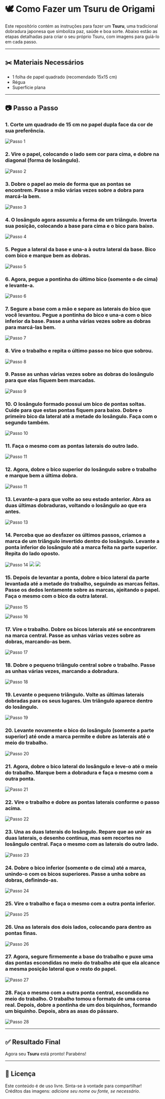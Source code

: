 # 🕊️ Como Fazer um Tsuru de Origami

Este repositório contém as instruções para fazer um **Tsuru**, uma tradicional dobradura japonesa que simboliza paz, saúde e boa sorte. Abaixo estão as etapas detalhadas para criar o seu próprio Tsuru, com imagens para guiá-lo em cada passo.

---

## ✂️ Materiais Necessários

- 1 folha de papel quadrado (recomendado 15x15 cm)
- Régua
- Superfície plana

---

## 📷 Passo a Passo

### 1. Corte um quadrado de 15 cm no papel dupla face da cor de sua preferência.
![Passo 1](./imgs/img1.jpg)

### 2. Vire o papel, colocando o lado sem cor para cima, e dobre na diagonal (forma de losângulo).
![Passo 2](./imgs/img2.jpg)

### 3. Dobre o papel ao meio de forma que as pontas se encontrem. Passe a mão várias vezes sobre a dobra para marcá-la bem.
![Passo 3](./imgs/img3.jpg)

### 4. O losângulo agora assumiu a forma de um triângulo. Inverta sua posição, colocando a base para cima e o bico para baixo.
![Passo 4](./imgs/img4.jpg)

### 5. Pegue a lateral da base e una-a à outra lateral da base. Bico com bico e marque bem as dobras.
![Passo 5](./imgs/img5.jpg)

### 6. Agora, pegue a pontinha do último bico (somente o de cima) e levante-a.
![Passo 6](./imgs/img6.jpg)

### 7. Segure a base com a mão e separe as laterais do bico que você levantou. Pegue a pontinha do bico e una-a com o bico inferior da base. Passe a unha várias vezes sobre as dobras para marcá-las bem.
![Passo 7](./imgs/img7.jpg)

### 8. Vire o trabalho e repita o último passo no bico que sobrou.
![Passo 8](./imgs/img8.jpg)

### 9. Passe as unhas várias vezes sobre as dobras do losângulo para que elas fiquem bem marcadas.
![Passo 9](./imgs/img29.jpg)

### 10. O losângulo formado possui um bico de pontas soltas. Cuide para que estas pontas fiquem para baixo. Dobre o primeiro bico da lateral até a metade do losângulo. Faça com o segundo também.
![Passo 10](./imgs/img9.jpg)

### 11. Faça o mesmo com as pontas laterais do outro lado.
![Passo 11](./imgs/img10.jpg)

### 12. Agora, dobre o bico superior do losângulo sobre o trabalho e marque bem a última dobra. 
![Passo 11](./imgs/img11.jpg)

### 13. Levante-a para que volte ao seu estado anterior. Abra as duas últimas dobraduras, voltando o losângulo ao que era antes.
![Passo 13](./imgs/img12.jpg)

### 14. Perceba que ao desfazer os últimos passos, criamos a marca de um triângulo invertido dentro do losângulo. Levante a ponta inferior do losângulo até a marca feita na parte superior. Repita do lado oposto.
![Passo 14](./imgs/img13.jpg) ![](./imgs/img14.jpg) ![](./imgs/img15.jpg)

### 15. Depois de levantar a ponta, dobre o bico lateral da parte levantada até a metade do trabalho, seguindo as marcas feitas. Passe os dedos lentamente sobre as marcas, ajeitando o papel. Faça o mesmo com o bico da outra lateral.
![Passo 15](./imgs/img17.jpg)


![Passo 16](./imgs/img18.jpg)

### 17. Vire o trabalho. Dobre os bicos laterais até se encontrarem na marca central. Passe as unhas várias vezes sobre as dobras, marcando-as bem.
![Passo 17](./imgs/img19.jpg)

### 18. Dobre o pequeno triângulo central sobre o trabalho. Passe as unhas várias vezes, marcando a dobradura.
![Passo 18](./imgs/img18.jpg)

### 19. Levante o pequeno triângulo. Volte as últimas laterais dobradas para os seus lugares. Um triângulo aparece dentro do losângulo.
![Passo 19](./imgs/img19.jpg)

### 20. Levante novamente o bico do losângulo (somente a parte superior) até onde a marca permite e dobre as laterais até o meio do trabalho.
![Passo 20](./imgs/img20.jpg)

### 21. Agora, dobre o bico lateral do losângulo e leve-o até o meio do trabalho. Marque bem a dobradura e faça o mesmo com a outra ponta.
![Passo 21](./imgs/img21.jpg)

### 22. Vire o trabalho e dobre as pontas laterais conforme o passo acima.
![Passo 22](./imgs/img22.jpg)

### 23. Una as duas laterais do losângulo. Repare que ao unir as duas laterais, o desenho continua, mas sem recortes no losângulo central. Faça o mesmo com as laterais do outro lado.
![Passo 23](./imgs/img23.jpg)

### 24. Dobre o bico inferior (somente o de cima) até a marca, unindo-o com os bicos superiores. Passe a unha sobre as dobras, definindo-as.
![Passo 24](./imgs/img24.jpg)

### 25. Vire o trabalho e faça o mesmo com a outra ponta inferior.
![Passo 25](./imgs/img25.jpg)

### 26. Una as laterais dos dois lados, colocando para dentro as pontas finas.
![Passo 26](./imgs/img26.jpg)

### 27. Agora, segure firmemente a base do trabalho e puxe uma das pontas escondidas no meio do trabalho até que ela alcance a mesma posição lateral que o resto do papel.
![Passo 27](./imgs/img27.jpg)

### 28. Faça o mesmo com a outra ponta central, escondida no meio do trabalho. O trabalho tomou o formato de uma coroa real. Depois, dobre a pontinha de um dos biquinhos, formando um biquinho. Depois, abra as asas do pássaro.
![Passo 28](./imgs/img28.jpg)

---

## ✅ Resultado Final

Agora seu **Tsuru** está pronto! Parabéns!

---

## 🧷 Licença

Este conteúdo é de uso livre. Sinta-se à vontade para compartilhar!  
Créditos das imagens: *adicione seu nome ou fonte, se necessário*.
